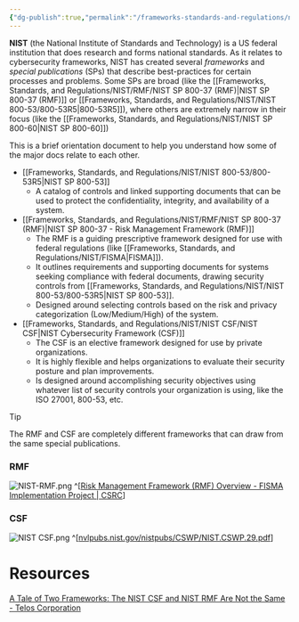 ```yaml
---
{"dg-publish":true,"permalink":"/frameworks-standards-and-regulations/nist/nist-frameworks-and-s-ps-overview/","updated":"2025-08-26T10:47:50.284-07:00"}
---
```


**NIST** (the National Institute of Standards and Technology) is a US federal institution that does research and forms national standards. As it relates to cybersecurity frameworks, NIST has created several *frameworks* and *special publications* (SPs) that describe best-practices for certain processes and problems. Some SPs are broad (like the [[Frameworks, Standards, and Regulations/NIST/RMF/NIST SP 800-37 (RMF)\|NIST SP 800-37 (RMF)]] or [[Frameworks, Standards, and Regulations/NIST/NIST 800-53/800-53R5\|800-53R5]]), where others are extremely narrow in their focus (like the [[Frameworks, Standards, and Regulations/NIST/NIST SP 800-60\|NIST SP 800-60]])

This is a brief orientation document to help you understand how some of the major docs relate to each other. 

- [[Frameworks, Standards, and Regulations/NIST/NIST 800-53/800-53R5\|NIST SP 800-53]]
	- A catalog of controls and linked supporting documents that can be used to protect the confidentiality, integrity, and availability of a system.
- [[Frameworks, Standards, and Regulations/NIST/RMF/NIST SP 800-37 (RMF)\|NIST SP 800-37 - Risk Management Framework (RMF)]]
	- The RMF is a guiding prescriptive framework designed for use with federal regulations (like [[Frameworks, Standards, and Regulations/NIST/FISMA\|FISMA]]).
	- It outlines requirements and supporting documents for systems seeking compliance with federal documents, drawing security controls from [[Frameworks, Standards, and Regulations/NIST/NIST 800-53/800-53R5\|NIST SP 800-53]].
	- Designed around selecting controls based on the risk and privacy categorization (Low/Medium/High) of the system.
- [[Frameworks, Standards, and Regulations/NIST/NIST CSF/NIST CSF\|NIST Cybersecurity Framework (CSF)]]
	- The CSF is an elective framework designed for use by private organizations.
	- It is highly flexible and helps organizations to evaluate their security posture and plan improvements.
	- Is designed around accomplishing security objectives using whatever list of security controls your organization is using, like the ISO 27001, 800-53, etc.

> [!tip]
> The RMF and CSF are completely different frameworks that can draw from the same special publications.

### RMF
![NIST-RMF.png](/img/user/Attachments/NIST-RMF.png)
^[[Risk Management Framework (RMF) Overview - FISMA Implementation Project | CSRC](https://csrc.nist.rip/Projects/Risk-Management/Risk-Management-Framework-(RMF)-Overview)]

### CSF
![NIST CSF.png](/img/user/Attachments/NIST%20CSF.png)
^[[nvlpubs.nist.gov/nistpubs/CSWP/NIST.CSWP.29.pdf](https://nvlpubs.nist.gov/nistpubs/CSWP/NIST.CSWP.29.pdf)]



# Resources
[A Tale of Two Frameworks: The NIST CSF and NIST RMF Are Not the Same - Telos Corporation](https://www.telos.com/blog/2024/08/01/a-tale-of-two-frameworks-the-nist-csf-and-nist-rmf-are-not-the-same/#:~:text=What%20is%20the%20NIST%20RMF,most%20organizations%20beyond%20the%20government.)
